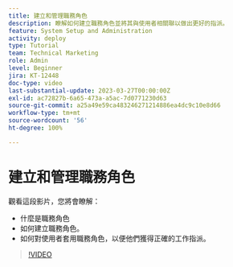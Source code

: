 ```yaml
---
title: 建立和管理職務角色
description: 瞭解如何建立職務角色並將其與使用者相關聯以做出更好的指派。
feature: System Setup and Administration
activity: deploy
type: Tutorial
team: Technical Marketing
role: Admin
level: Beginner
jira: KT-12448
doc-type: video
last-substantial-update: 2023-03-27T00:00:00Z
exl-id: ac72827b-6a65-473a-a5ac-7d0771230d63
source-git-commit: a25a49e59ca483246271214886ea4dc9c10e8d66
workflow-type: tm+mt
source-wordcount: '56'
ht-degree: 100%

---
```


# 建立和管理職務角色

觀看這段影片，您將會瞭解：

* 什麼是職務角色
* 如何建立職務角色。
* 如何對使用者套用職務角色，以便他們獲得正確的工作指派。

>[!VIDEO](https://video.tv.adobe.com/v/3416966/?quality=12&learn=on)
